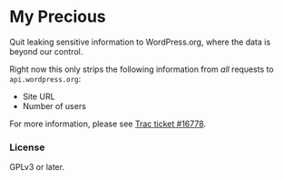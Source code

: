 My Precious
==============

Quit leaking sensitive information to WordPress.org, where the data is beyond our control.

Right now this only strips the following information from _all_ requests to `api.wordpress.org`:

- Site URL
- Number of users

For more information, please see [Trac ticket #16778](https://core.trac.wordpress.org/ticket/16778).

### License

GPLv3 or later.